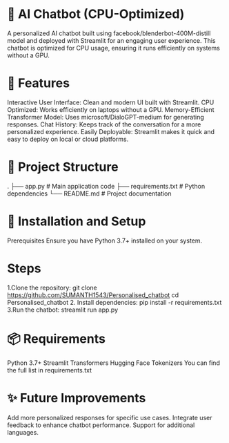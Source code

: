 # 🤖 AI Chatbot (CPU-Optimized)
A personalized AI chatbot built using facebook/blenderbot-400M-distill model and deployed with Streamlit for an engaging user experience.
This chatbot is optimized for CPU usage, ensuring it runs efficiently on systems without a GPU.

# 🔧 Features
Interactive User Interface: Clean and modern UI built with Streamlit.
CPU Optimized: Works efficiently on laptops without a GPU.
Memory-Efficient Transformer Model: Uses microsoft/DialoGPT-medium for generating responses.
Chat History: Keeps track of the conversation for a more personalized experience.
Easily Deployable: Streamlit makes it quick and easy to deploy on local or cloud platforms.

# 📂 Project Structure
.
├── app.py              # Main application code
├── requirements.txt    # Python dependencies
└── README.md           # Project documentation

# 🚀 Installation and Setup
Prerequisites
Ensure you have Python 3.7+ installed on your system.
# Steps
1.Clone the repository:
git clone https://github.com/SUMANTH1543/Personalised_chatbot
cd Personalised_chatbot
2. Install dependencies:
pip install -r requirements.txt
3.Run the chatbot:
streamlit run app.py
# 📦 Requirements
Python 3.7+
Streamlit
Transformers
Hugging Face Tokenizers
You can find the full list in requirements.txt

# ✨ Future Improvements
Add more personalized responses for specific use cases.
Integrate user feedback to enhance chatbot performance.
Support for additional languages.

